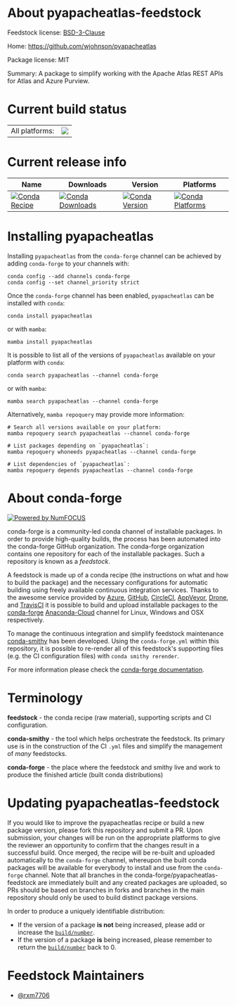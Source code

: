 About pyapacheatlas-feedstock
=============================

Feedstock license: [BSD-3-Clause](https://github.com/conda-forge/pyapacheatlas-feedstock/blob/main/LICENSE.txt)

Home: https://github.com/wjohnson/pyapacheatlas

Package license: MIT

Summary: A package to simplify working with the Apache Atlas REST APIs for Atlas and Azure Purview.

Current build status
====================


<table><tr><td>All platforms:</td>
    <td>
      <a href="https://dev.azure.com/conda-forge/feedstock-builds/_build/latest?definitionId=19565&branchName=main">
        <img src="https://dev.azure.com/conda-forge/feedstock-builds/_apis/build/status/pyapacheatlas-feedstock?branchName=main">
      </a>
    </td>
  </tr>
</table>

Current release info
====================

| Name | Downloads | Version | Platforms |
| --- | --- | --- | --- |
| [![Conda Recipe](https://img.shields.io/badge/recipe-pyapacheatlas-green.svg)](https://anaconda.org/conda-forge/pyapacheatlas) | [![Conda Downloads](https://img.shields.io/conda/dn/conda-forge/pyapacheatlas.svg)](https://anaconda.org/conda-forge/pyapacheatlas) | [![Conda Version](https://img.shields.io/conda/vn/conda-forge/pyapacheatlas.svg)](https://anaconda.org/conda-forge/pyapacheatlas) | [![Conda Platforms](https://img.shields.io/conda/pn/conda-forge/pyapacheatlas.svg)](https://anaconda.org/conda-forge/pyapacheatlas) |

Installing pyapacheatlas
========================

Installing `pyapacheatlas` from the `conda-forge` channel can be achieved by adding `conda-forge` to your channels with:

```
conda config --add channels conda-forge
conda config --set channel_priority strict
```

Once the `conda-forge` channel has been enabled, `pyapacheatlas` can be installed with `conda`:

```
conda install pyapacheatlas
```

or with `mamba`:

```
mamba install pyapacheatlas
```

It is possible to list all of the versions of `pyapacheatlas` available on your platform with `conda`:

```
conda search pyapacheatlas --channel conda-forge
```

or with `mamba`:

```
mamba search pyapacheatlas --channel conda-forge
```

Alternatively, `mamba repoquery` may provide more information:

```
# Search all versions available on your platform:
mamba repoquery search pyapacheatlas --channel conda-forge

# List packages depending on `pyapacheatlas`:
mamba repoquery whoneeds pyapacheatlas --channel conda-forge

# List dependencies of `pyapacheatlas`:
mamba repoquery depends pyapacheatlas --channel conda-forge
```


About conda-forge
=================

[![Powered by
NumFOCUS](https://img.shields.io/badge/powered%20by-NumFOCUS-orange.svg?style=flat&colorA=E1523D&colorB=007D8A)](https://numfocus.org)

conda-forge is a community-led conda channel of installable packages.
In order to provide high-quality builds, the process has been automated into the
conda-forge GitHub organization. The conda-forge organization contains one repository
for each of the installable packages. Such a repository is known as a *feedstock*.

A feedstock is made up of a conda recipe (the instructions on what and how to build
the package) and the necessary configurations for automatic building using freely
available continuous integration services. Thanks to the awesome service provided by
[Azure](https://azure.microsoft.com/en-us/services/devops/), [GitHub](https://github.com/),
[CircleCI](https://circleci.com/), [AppVeyor](https://www.appveyor.com/),
[Drone](https://cloud.drone.io/welcome), and [TravisCI](https://travis-ci.com/)
it is possible to build and upload installable packages to the
[conda-forge](https://anaconda.org/conda-forge) [Anaconda-Cloud](https://anaconda.org/)
channel for Linux, Windows and OSX respectively.

To manage the continuous integration and simplify feedstock maintenance
[conda-smithy](https://github.com/conda-forge/conda-smithy) has been developed.
Using the ``conda-forge.yml`` within this repository, it is possible to re-render all of
this feedstock's supporting files (e.g. the CI configuration files) with ``conda smithy rerender``.

For more information please check the [conda-forge documentation](https://conda-forge.org/docs/).

Terminology
===========

**feedstock** - the conda recipe (raw material), supporting scripts and CI configuration.

**conda-smithy** - the tool which helps orchestrate the feedstock.
                   Its primary use is in the construction of the CI ``.yml`` files
                   and simplify the management of *many* feedstocks.

**conda-forge** - the place where the feedstock and smithy live and work to
                  produce the finished article (built conda distributions)


Updating pyapacheatlas-feedstock
================================

If you would like to improve the pyapacheatlas recipe or build a new
package version, please fork this repository and submit a PR. Upon submission,
your changes will be run on the appropriate platforms to give the reviewer an
opportunity to confirm that the changes result in a successful build. Once
merged, the recipe will be re-built and uploaded automatically to the
`conda-forge` channel, whereupon the built conda packages will be available for
everybody to install and use from the `conda-forge` channel.
Note that all branches in the conda-forge/pyapacheatlas-feedstock are
immediately built and any created packages are uploaded, so PRs should be based
on branches in forks and branches in the main repository should only be used to
build distinct package versions.

In order to produce a uniquely identifiable distribution:
 * If the version of a package **is not** being increased, please add or increase
   the [``build/number``](https://docs.conda.io/projects/conda-build/en/latest/resources/define-metadata.html#build-number-and-string).
 * If the version of a package **is** being increased, please remember to return
   the [``build/number``](https://docs.conda.io/projects/conda-build/en/latest/resources/define-metadata.html#build-number-and-string)
   back to 0.

Feedstock Maintainers
=====================

* [@rxm7706](https://github.com/rxm7706/)

